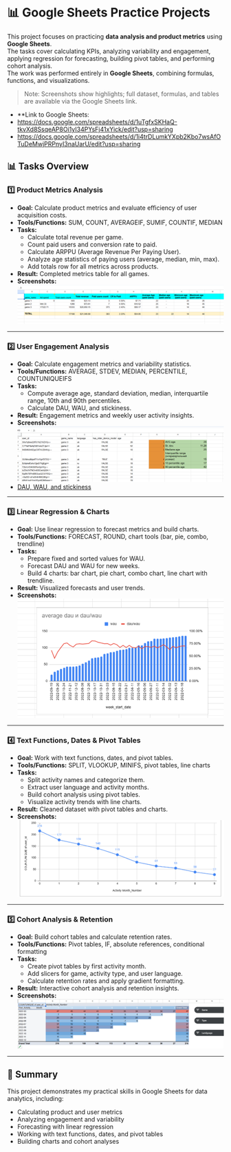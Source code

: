 # 📊 Google Sheets Practice Projects

This project focuses on practicing **data analysis and product metrics** using **Google Sheets**.  
The tasks cover calculating KPIs, analyzing variability and engagement, applying regression for forecasting, building pivot tables, and performing cohort analysis.  
The work was performed entirely in **Google Sheets**, combining formulas, functions, and visualizations.  


> Note: Screenshots show highlights; full dataset, formulas, and tables are available via the Google Sheets link.
- **Link to Google Sheets:
- https://docs.google.com/spreadsheets/d/1uTgfxSKHaQ-tkvXd8SsqeAP8Oi1yI34PYsFj41xYick/edit?usp=sharing
- https://docs.google.com/spreadsheets/d/1i4trDLumkYXpb2Kbo7wsAfOTuDeMwjPRPnyI3naUarU/edit?usp=sharing
 

## 📊 Tasks Overview  

### 1️⃣ Product Metrics Analysis
- **Goal:** Calculate product metrics and evaluate efficiency of user acquisition costs.
- **Tools/Functions:** SUM, COUNT, AVERAGEIF, SUMIF, COUNTIF, MEDIAN
- **Tasks:** 
  - Calculate total revenue per game.
  - Count paid users and conversion rate to paid.
  - Calculate ARPPU (Average Revenue Per Paying User).
  - Analyze age statistics of paying users (average, median, min, max).
  - Add totals row for all metrics across products.
- **Result:** Completed metrics table for all games.
- **Screenshots:** ![Product Metrics](assets/task1.png)
---

### 2️⃣ User Engagement Analysis
- **Goal:** Calculate engagement metrics and variability statistics.
- **Tools/Functions:** AVERAGE, STDEV, MEDIAN, PERCENTILE, COUNTUNIQUEIFS
- **Tasks:** 
  - Compute average age, standard deviation, median, interquartile range, 10th and 90th percentiles.
  - Calculate DAU, WAU, and stickiness.
- **Result:** Engagement metrics and weekly user activity insights.
- **Screenshots:** ![Engagement Analysis](assets/task2.png)
- [DAU, WAU, and stickiness](assets/task2.1.png)

---

### 3️⃣ Linear Regression & Charts
- **Goal:** Use linear regression to forecast metrics and build charts.
- **Tools/Functions:** FORECAST, ROUND, chart tools (bar, pie, combo, trendline)
- **Tasks:** 
  - Prepare fixed and sorted values for WAU.
  - Forecast DAU and WAU for new weeks.
  - Build 4 charts: bar chart, pie chart, combo chart, line chart with trendline.
- **Result:** Visualized forecasts and user trends.
- **Screenshots:** ![combo chart](assets/task3.png)

---

### 4️⃣ Text Functions, Dates & Pivot Tables
- **Goal:** Work with text functions, dates, and pivot tables.
- **Tools/Functions:** SPLIT, VLOOKUP, MINIFS, pivot tables, line charts
- **Tasks:** 
  - Split activity names and categorize them.
  - Extract user language and activity months.
  - Build cohort analysis using pivot tables.
  - Visualize activity trends with line charts.
- **Result:** Cleaned dataset with pivot tables and charts.
- **Screenshots:** ![line charts](assets/task4.png)

---

### 5️⃣ Cohort Analysis & Retention
- **Goal:** Build cohort tables and calculate retention rates.
- **Tools/Functions:** Pivot tables, IF, absolute references, conditional formatting
- **Tasks:** 
  - Create pivot tables by first activity month.
  - Add slicers for game, activity type, and user language.
  - Calculate retention rates and apply gradient formatting.
- **Result:** Interactive cohort analysis and retention insights.
- **Screenshots:** ![cohort table](assets/task5.png)

---

## 📌 Summary
This project demonstrates my practical skills in Google Sheets for data analytics, including:  
- Calculating product and user metrics  
- Analyzing engagement and variability  
- Forecasting with linear regression  
- Working with text functions, dates, and pivot tables  
- Building charts and cohort analyses

